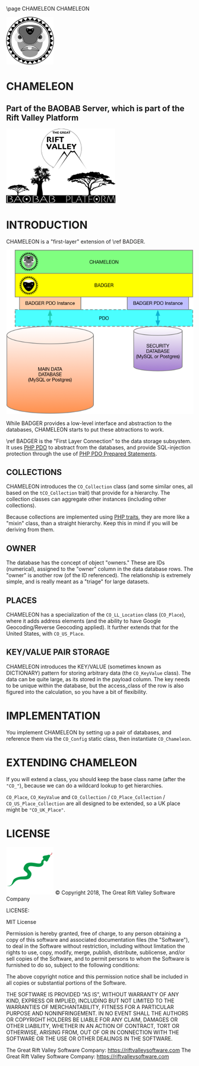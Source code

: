 \page CHAMELEON CHAMELEON

![CHAMELEON](images/CHAMELEON.png)

CHAMELEON
======

Part of the BAOBAB Server, which is part of the Rift Valley Platform
--------------------------------------------------------------------
![BAOBAB Server and The Rift Valley Platform](images/BothLogos.png)

INTRODUCTION
============
CHAMELEON is a "first-layer" extension of \ref BADGER.

![CHAMELEON Diagram](images/CHAMELEONLayers.png)

While BADGER provides a low-level interface and abstraction to the databases, CHAMELEON starts to put these abtractions to work.

\ref BADGER is the "First Layer Connection" to the data storage subsystem. It uses [PHP PDO](http://php.net/manual/en/book.pdo.php) to abstract from the databases, and provide SQL-injection protection through the use of [PHP PDO Prepared Statements](http://php.net/manual/en/pdo.prepared-statements.php).

COLLECTIONS
-----------

CHAMELEON introduces the `CO_Collection` class (and some similar ones, all based on the `tCO_Collection` trait) that provide for a hierarchy. The collection classes can aggregate other instances (including other collections).

Because collections are implemented using [PHP traits](http://php.net/manual/en/language.oop5.traits.php), they are more like a "mixin" class, than a straight hierarchy. Keep this in mind if you will be deriving from them.

OWNER
-----

The database has the concept of object "owners." These are IDs (numerical), assigned to the "owner" column in the data database rows. The "owner" is another row (of the ID referenced). The relationship is extremely simple, and is really meant as a "triage" for large datasets.

PLACES
------

CHAMELEON has a specialization of the `CO_LL_Location` class (`CO_Place`), where it adds address elements (and the ability to have Google Geocoding/Reverse Geocoding applied). It further extends that for the United States, with `CO_US_Place`.

KEY/VALUE PAIR STORAGE
----------------------

CHAMELEON introduces the KEY/VALUE (sometimes known as DICTIONARY) pattern for storing arbitrary data (the `CO_KeyValue` class). The data can be quite large, as its stored in the payload column. The key needs to be unique within the database, but the access_class of the row is also figured into the calculation, so you have a bit of flexibility.

IMPLEMENTATION
==============

You implement CHAMELEON by setting up a pair of databases, and reference them via the `CO_Config` static class, then instantiate `CO_Chameleon`.

EXTENDING CHAMELEON
===================

If you will extend a class, you should keep the base class name (after the `"CO_"`), because we can do a wildcard lookup to get hierarchies.

`CO_Place`, `CO_KeyValue` and `CO_Collection` / `CO_Place_Collection` / `CO_US_Place_Collection` are all designed to be extended, so a UK place might be `"CO_UK_Place"`.

LICENSE
=======

![The Great Rift Valley Software Company LLC](images/viper.png)
© Copyright 2018, The Great Rift Valley Software Company

LICENSE:

MIT License

Permission is hereby granted, free of charge, to any person obtaining a copy of this software and associated documentation
files (the "Software"), to deal in the Software without restriction, including without limitation the rights to use, copy,
modify, merge, publish, distribute, sublicense, and/or sell copies of the Software, and to permit persons to whom the
Software is furnished to do so, subject to the following conditions:

The above copyright notice and this permission notice shall be included in all copies or substantial portions of the Software.

THE SOFTWARE IS PROVIDED "AS IS", WITHOUT WARRANTY OF ANY KIND, EXPRESS OR IMPLIED, INCLUDING BUT NOT LIMITED TO THE WARRANTIES
OF MERCHANTABILITY, FITNESS FOR A PARTICULAR PURPOSE AND NONINFRINGEMENT.
IN NO EVENT SHALL THE AUTHORS OR COPYRIGHT HOLDERS BE LIABLE FOR ANY CLAIM, DAMAGES OR OTHER LIABILITY, WHETHER IN AN ACTION OF
CONTRACT, TORT OR OTHERWISE, ARISING FROM, OUT OF OR IN CONNECTION WITH THE SOFTWARE OR THE USE OR OTHER DEALINGS IN THE SOFTWARE.

The Great Rift Valley Software Company: https://riftvalleysoftware.com
The Great Rift Valley Software Company: https://riftvalleysoftware.com
